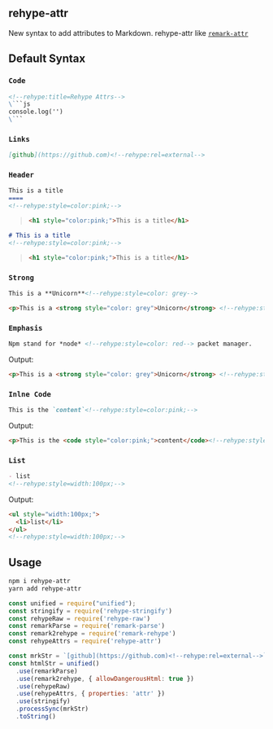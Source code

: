 rehype-attr
---

New syntax to add attributes to Markdown. rehype-attr like [`remark-attr`](https://github.com/arobase-che/remark-attr)

## Default Syntax

### `Code`

```markdown
<!--rehype:title=Rehype Attrs-->
\```js
console.log('')
\```
```

### `Links`

```markdown
[github](https://github.com)<!--rehype:rel=external-->
```

### `Header`

```markdown
This is a title
====
<!--rehype:style=color:pink;-->
```

> ```html
> <h1 style="color:pink;">This is a title</h1>
> ```

```markdown
# This is a title
<!--rehype:style=color:pink;-->
```

> ```html
> <h1 style="color:pink;">This is a title</h1>
> ```

### `Strong`

```markdown
This is a **Unicorn**<!--rehype:style=color: grey-->
```

```html
<p>This is a <strong style="color: grey">Unicorn</strong> <!--rehype:style=color: grey--></p>
```

### `Emphasis`

```markdown
Npm stand for *node* <!--rehype:style=color: red--> packet manager.
```

Output:

```html
<p>This is a <strong style="color: grey">Unicorn</strong> <!--rehype:style=color: grey--></p>
```

### `Inlne Code`

```markdown
This is the `content`<!--rehype:style=color:pink;-->
```

Output:

```html
<p>This is the <code style="color:pink;">content</code><!--rehype:style=color:pink;--></p>
```

### `List`

```markdown
- list
<!--rehype:style=width:100px;-->
```

Output:

```html
<ul style="width:100px;">
  <li>list</li>
</ul>
<!--rehype:style=width:100px;-->
```

## Usage

```bash
npm i rehype-attr
yarn add rehype-attr
```

```js
const unified = require("unified");
const stringify = require('rehype-stringify')
const rehypeRaw = require('rehype-raw')
const remarkParse = require('remark-parse')
const remark2rehype = require('remark-rehype')
const rehypeAttrs = require('rehype-attr')

const mrkStr = `[github](https://github.com)<!--rehype:rel=external-->`
const htmlStr = unified()
  .use(remarkParse)
  .use(remark2rehype, { allowDangerousHtml: true })
  .use(rehypeRaw)
  .use(rehypeAttrs, { properties: 'attr' })
  .use(stringify)
  .processSync(mrkStr)
  .toString()
```